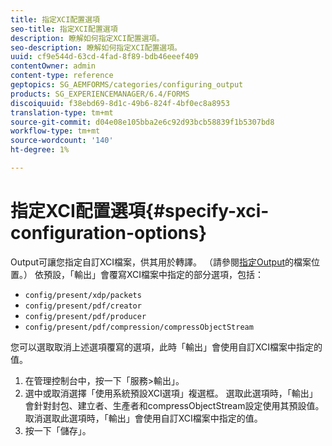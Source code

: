```yaml
---
title: 指定XCI配置選項
seo-title: 指定XCI配置選項
description: 瞭解如何指定XCI配置選項。
seo-description: 瞭解如何指定XCI配置選項。
uuid: cf9e544d-63cd-4fad-8f89-bdb46eeef409
contentOwner: admin
content-type: reference
geptopics: SG_AEMFORMS/categories/configuring_output
products: SG_EXPERIENCEMANAGER/6.4/FORMS
discoiquuid: f38ebd69-8d1c-49b6-824f-4bf0ec8a8953
translation-type: tm+mt
source-git-commit: d04e08e105bba2e6c92d93bcb58839f1b5307bd8
workflow-type: tm+mt
source-wordcount: '140'
ht-degree: 1%

---
```



# 指定XCI配置選項{#specify-xci-configuration-options}

Output可讓您指定自訂XCI檔案，供其用於轉譯。 （請參閱[指定Output](/help/forms/using/admin-help/specify-file-locations-output.md#specify-file-locations-for-output)的檔案位置。） 依預設，「輸出」會覆寫XCI檔案中指定的部分選項，包括：

* `config/present/xdp/packets`
* `config/present/pdf/creator`
* `config/present/pdf/producer`
* `config/present/pdf/compression/compressObjectStream`

您可以選取取消上述選項覆寫的選項，此時「輸出」會使用自訂XCI檔案中指定的值。

1. 在管理控制台中，按一下「服務>輸出」。
1. 選中或取消選擇「使用系統預設XCI選項」複選框。 選取此選項時，「輸出」會針對封包、建立者、生產者和compressObjectStream設定使用其預設值。 取消選取此選項時，「輸出」會使用自訂XCI檔案中指定的值。
1. 按一下「儲存」。

